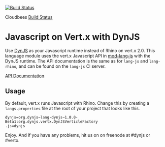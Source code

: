 [![Build Status](https://secure.travis-ci.org/vert-x/mod-lang-dynjs.png) ](http://travis-ci.org/vert-x/mod-lang-dynjs)

Cloudbees [Build Status](https://vertx.ci.cloudbees.com/view/Javascript/job/vert.x-mod-lang-dynjs/)

# Javascript on Vert.x with DynJS

Use [DynJS](http://github.com/dynjs/dynjs) as your Javascript runtime instead of Rhino on vert.x 2.0.
This language module uses the vert.x Javascript API in [mod-lang-js](https://github.com/vert-x/mod-lang-js)
with the DynJS runtime. The API documentation is the same as for `lang-js` and `lang-rhino`, and can be found 
on the `lang-js` CI server.

[API Documentation](https://vertx.ci.cloudbees.com/view/Javascript/job/vert.x-mod-lang-js/lastSuccessfulBuild/artifact/target/docs/index.html)

## Usage

By default, vert.x runs Javascript with Rhino. Change this by creating a
`langs.properties` file at the root of your project that looks like this.

    dynjs=org.dynjs~lang-dynjs~1.0.0-Beta1:org.dynjs.vertx.DynJSVerticleFactory
    .js=dynjs

Enjoy. And if you have any problems, hit us on on freenode at #dynjs or #vertx.
